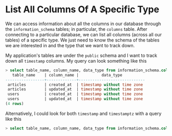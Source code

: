 # List All Columns Of A Specific Type

We can access information about all the columns in our database through the
`information_schema` tables; in particular, the `columns` table. After
connecting to a particular database, we can list all columns (across all our
tables) of a specific type. We just need to know the schema of the tables we
are interested in and the type that we want to track down.

My application's tables are under the `public` schema and I want to track
down all `timestamp` columns. My query can look something like this

```sql
> select table_name, column_name, data_type from information_schema.columns where table_schema = 'public' and data_type = 'timestamp without time zone';
   table_name    | column_name |          data_type
-----------------+-------------+-----------------------------
 articles        | created_at  | timestamp without time zone
 articles        | updated_at  | timestamp without time zone
 users           | created_at  | timestamp without time zone
 users           | updated_at  | timestamp without time zone
(4 rows)
```

Alternatively, I could look for both `timestamp` and `timestamptz` with a
query like this

```sql
> select table_name, column_name, data_type from information_schema.columns where table_schema = 'public' and data_type like '%timestamp%';
```
